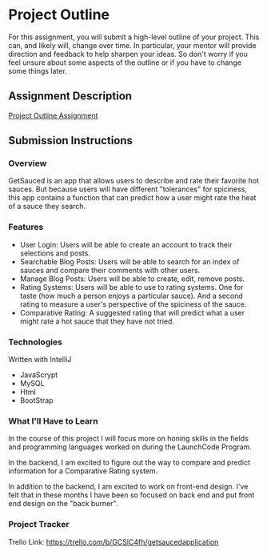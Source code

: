 # Project Outline
For this assignment, you will submit a high-level outline of your project. This can, and likely will, change over time. In particular, your mentor will provide direction and feedback to help sharpen your ideas. So don't worry if you feel unsure about some aspects of the outline or if you have to change some things later.

## Assignment Description
[Project Outline Assignment](https://education.launchcode.org/liftoff/modules/assignments/project-outline)

## Submission Instructions

### Overview

GetSauced is an app that allows users to describe and rate their favorite hot sauces. But because users will have different "tolerances" for spiciness, this app contains a function that can predict how a user might rate the heat of a sauce they search.

### Features

* User Login: Users will be able to create an account to track their selections and posts.
* Searchable Blog Posts: Users will be able to search for an index of sauces and compare their comments with other users.
* Manage Blog Posts: Users will be able to create, edit, remove posts.
* Rating Systems: Users will be able to use to rating systems. One for taste (how much a person enjoys a particular sauce). And a second rating to measure a user's perspective of the spiciness of the sauce.
* Comparative Rating: A suggested rating that will predict what a user might rate a hot sauce that they have not tried.

### Technologies

Written with IntelliJ
* JavaScrypt
* MySQL
* Html
* BootStrap

### What I'll Have to Learn

In the course of this project I will focus more on honing skills in the fields and programming languages worked on during the LaunchCode Program.

In the backend, I am excited to figure out the way to compare and predict information for a Comparative Rating system.

In addition to the backend, I am excited to work on front-end design. I've felt that in these months I have been so focused on back end and put front end design on the "back burner". 

### Project Tracker

Trello Link:
https://trello.com/b/GCSlC4fh/getsaucedapplication
